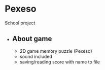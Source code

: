 # Pexeso
School project

* ## About game
  * 2D game memory puzzle (Pexeso)
  * sound included
  * saving/reading score with name to file
